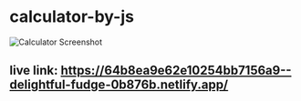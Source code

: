 # calculator-by-js
![Calculator Screenshot](https://raw.githubusercontent.com/your-username/your-repo-name/main/path/to/Screenshot%202023-07-20%20154001.jpg)

## live link: https://64b8ea9e62e10254bb7156a9--delightful-fudge-0b876b.netlify.app/
